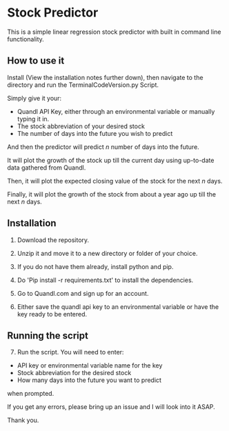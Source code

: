 # Stock Predictor

This is a simple linear regression stock predictor with built in command line functionality.

## How to use it
Install (View the installation notes further down), then navigate to the directory and run the TerminalCodeVersion.py Script.

Simply give it your:

* Quandl API Key, either through an environmental variable or manually typing it in.
* The stock abbreviation of your desired stock
* The number of days into the future you wish to predict

And then the predictor will predict *n* number of days into the future.

It will plot the growth of the stock up till the current day using up-to-date data gathered from Quandl.

Then, it will plot the expected closing value of the stock for the next *n* days.

Finally, it will plot the growth of the stock from about a year ago up till the next *n* days.

## Installation

1. Download the repository.

2. Unzip it and move it to a new directory or folder of your choice.

3. If you do not have them already, install python and pip.

4. Do 'Pip install -r requirements.txt' to install the dependencies.

5. Go to Quandl.com and sign up for an account.

6. Either save the quandl api key to an environmental variable or have the key ready to be entered.

## Running the script

7. Run the script. You will need to enter:
  *   API key or environmental variable name for the key
  *   Stock abbreviation for the desired stock
  *   How many days into the future you want to predict

when prompted.


If you get any errors, please bring up an issue and I will look into it ASAP.

Thank you.
